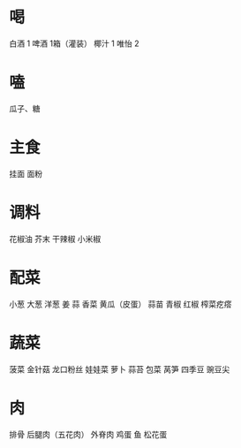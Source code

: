 # 喝
白酒 1
啤酒 1箱（灌装）
椰汁 1
唯怡 2
# 嗑
瓜子、糖
# 主食
挂面
面粉
# 调料
花椒油
芥末
干辣椒
小米椒
# 配菜
小葱
大葱
洋葱
姜
蒜
香菜
黄瓜（皮蛋）
蒜苗
青椒
红椒
榨菜疙瘩
# 蔬菜
菠菜
金针菇
龙口粉丝
娃娃菜
萝卜
蒜苔
包菜
莴笋
四季豆
豌豆尖
# 肉
排骨
后腿肉（五花肉）
外脊肉
鸡蛋
鱼
松花蛋
